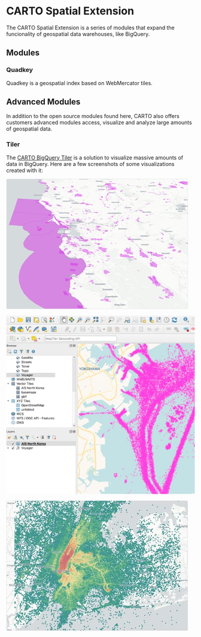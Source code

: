 # CARTO Spatial Extension

The CARTO Spatial Extension is a series of modules that expand the funcionality of geospatial data warehouses, like BigQuery.

## Modules

### Quadkey

Quadkey is a geospatial index based on WebMercator tiles.

## Advanced Modules

In addition to the open source modules found here, CARTO also offers customers advanced modules access, visualize and analyze large amounts of geospatial data.

### Tiler

The [CARTO BigQuery Tiler](https://carto.com/bigquery/beta/) is a solution to visualize massive amounts of data in BigQuery. Here are a few screenshots of some visualizations created with it:

![alt text](screenshots/protected-areas.d0a592e5.jpg)

![alt text](screenshots/external-tools-s.80d694f9.jpg)

![alt text](screenshots/taxi-trips.500de518.jpg)


